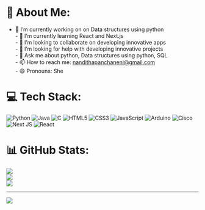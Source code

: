 # 💫 About Me:
- 🔭 I’m currently working on on Data structures using python<br>- 🌱 I’m currently learning React and Next.js<br>- 👯 I’m looking to collaborate on  developing innovative apps<br>- 🤔 I’m looking for help with developing innovative projects<br>- 💬 Ask me about python, Data structures using python, SQL<br>- 📫 How to reach me: nandithapanchaneni@gmail.com<br>- 😄 Pronouns: She


# 💻 Tech Stack:
![Python](https://img.shields.io/badge/python-3670A0?style=for-the-badge&logo=python&logoColor=ffdd54) ![Java](https://img.shields.io/badge/java-%23ED8B00.svg?style=for-the-badge&logo=openjdk&logoColor=white) ![C](https://img.shields.io/badge/c-%2300599C.svg?style=for-the-badge&logo=c&logoColor=white) ![HTML5](https://img.shields.io/badge/html5-%23E34F26.svg?style=for-the-badge&logo=html5&logoColor=white) ![CSS3](https://img.shields.io/badge/css3-%231572B6.svg?style=for-the-badge&logo=css3&logoColor=white) ![JavaScript](https://img.shields.io/badge/javascript-%23323330.svg?style=for-the-badge&logo=javascript&logoColor=%23F7DF1E) ![Arduino](https://img.shields.io/badge/-Arduino-00979D?style=for-the-badge&logo=Arduino&logoColor=white) ![Cisco](https://img.shields.io/badge/cisco-%23049fd9.svg?style=for-the-badge&logo=cisco&logoColor=black) ![Next JS](https://img.shields.io/badge/Next-black?style=for-the-badge&logo=next.js&logoColor=white) ![React](https://img.shields.io/badge/react-%2320232a.svg?style=for-the-badge&logo=react&logoColor=%2361DAFB)
# 📊 GitHub Stats:
![](https://github-readme-stats.vercel.app/api?username=panchaneninanditha&theme=default&hide_border=false&include_all_commits=false&count_private=false)<br/>
![](https://nirzak-streak-stats.vercel.app/?user=panchaneninanditha&theme=default&hide_border=false)<br/>
![](https://github-readme-stats.vercel.app/api/top-langs/?username=panchaneninanditha&theme=default&hide_border=false&include_all_commits=false&count_private=false&layout=compact)

---
[![](https://visitcount.itsvg.in/api?id=panchaneninanditha&icon=0&color=0)](https://visitcount.itsvg.in)

<!-- Proudly created with GPRM ( https://gprm.itsvg.in ) -->
